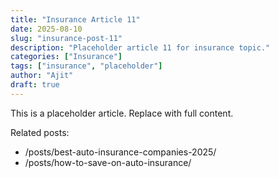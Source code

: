 ```yaml
---
title: "Insurance Article 11"
date: 2025-08-10
slug: "insurance-post-11"
description: "Placeholder article 11 for insurance topic."
categories: ["Insurance"]
tags: ["insurance", "placeholder"]
author: "Ajit"
draft: true
---
```


This is a placeholder article. Replace with full content.

Related posts:

- /posts/best-auto-insurance-companies-2025/
- /posts/how-to-save-on-auto-insurance/

